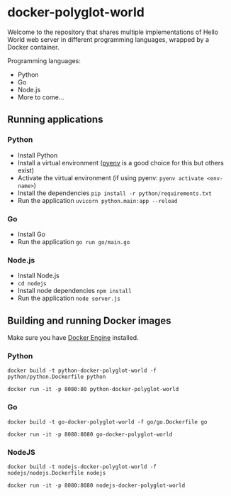 # docker-polyglot-world

Welcome to the repository that shares multiple implementations of Hello World web server in different programming languages, wrapped by a Docker container.

Programming languages:
* Python
* Go
* Node.js
* More to come...

## Running applications

### Python
* Install Python
* Install a virtual environment ([pyenv](https://github.com/pyenv/pyenv-installer) is a good choice for this but others exist)
* Activate the virtual environment (if using pyenv: `pyenv activate <env-name>`)
* Install the dependencies `pip install -r python/requirements.txt`
* Run the application `uvicorn python.main:app --reload`

### Go
* Install Go
* Run the application `go run go/main.go`

### Node.js
* Install Node.js
* `cd nodejs`
* Install node dependencies `npm install`
* Run the application `node server.js`

## Building and running Docker images
Make sure you have [Docker Engine](https://docs.docker.com/engine/install/) installed.

### Python
```text
docker build -t python-docker-polyglot-world -f python/python.Dockerfile python
```

```text
docker run -it -p 8080:80 python-docker-polyglot-world
```

### Go
```text
docker build -t go-docker-polyglot-world -f go/go.Dockerfile go
```

```test
docker run -it -p 8080:8080 go-docker-polyglot-world
```

### NodeJS
```text
docker build -t nodejs-docker-polyglot-world -f nodejs/nodejs.Dockerfile nodejs
```

```text
docker run -it -p 8080:8080 nodejs-docker-polyglot-world
```
